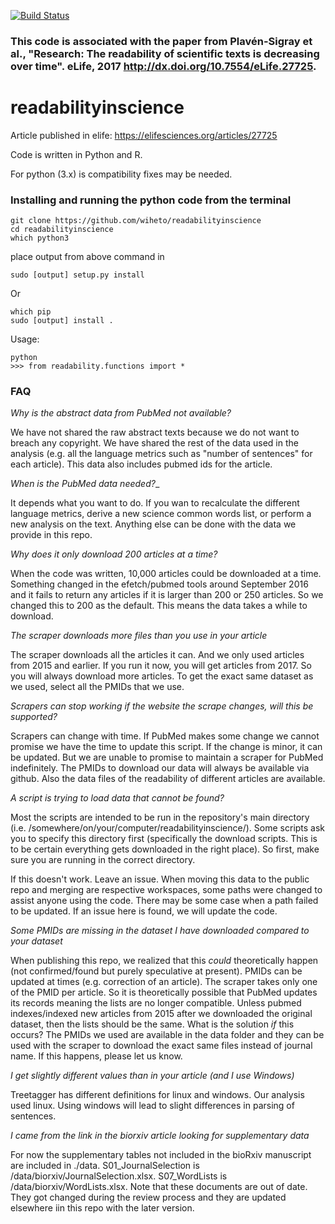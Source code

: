 [![Build Status](https://circleci.com/gh/russelljjarvis/readabilityinscience/tree/master.svg?style=svg)](https://app.circleci.com/pipelines/github/russelljjarvis/readabilityinscience/)




### This code is associated with the paper from Plavén-Sigray et al., "Research: The readability of scientific texts is decreasing over time". eLife, 2017 http://dx.doi.org/10.7554/eLife.27725. 

# readabilityinscience

Article published in elife: https://elifesciences.org/articles/27725

Code is written in Python and R.

For python (3.x) is compatibility fixes may be needed. 





### Installing and running the python code from the terminal
```
git clone https://github.com/wiheto/readabilityinscience
cd readabilityinscience
which python3
```
place output from above command in
```
sudo [output] setup.py install
```
Or
```
which pip
sudo [output] install .
```
Usage:
```
python
>>> from readability.functions import *
```



### FAQ

_Why is the abstract data from PubMed not available?_

We have not shared the raw abstract texts because we do not want to breach any copyright. We have shared the rest of the data used in the analysis (e.g. all the language metrics such as "number of sentences" for each article). This data also includes pubmed ids for the article.

_When is the PubMed data needed?__

It depends what you want to do. If you wan to recalculate the different language metrics, derive a new science common words list, or perform a new analysis on the text. Anything else can be done with the data we provide in this repo.  

_Why does it only download 200 articles at a time?_

When the code was written, 10,000 articles could be downloaded at a time. Something changed in the efetch/pubmed tools around September 2016 and it fails to return any articles if it is larger than 200 or 250 articles. So we changed this to 200 as the default. This means the data takes a while to download.

_The scraper downloads more files than you use in your article_

The scraper downloads all the articles it can. And we only used articles from 2015 and earlier. If you run it now, you will get articles from 2017. So you will always download more articles. To get the exact same dataset as we used, select all the PMIDs that we use.

_Scrapers can stop working if the website the scrape changes, will this be supported?_

Scrapers can change with time. If PubMed makes some change we cannot promise we have the time to update this script. If the change is minor, it can be updated. But we are unable to promise to maintain a scraper for PubMed indefinitely. The PMIDs to download our data will always be available via github. Also the data files of the readability of different articles are available.

_A script is trying to load data that cannot be found?_

Most the scripts are intended to be run in the repository's main directory (i.e. /somewhere/on/your/computer/readabilityinscience/). Some scripts ask you to specify this directory first (specifically the download scripts. This is to be certain everything gets downloaded in the right place). So first, make sure you are running in the correct directory.

If this doesn't work. Leave an issue. When moving this data to the public repo and merging are respective workspaces, some paths were changed to assist anyone using the code. There may be some case when a path failed to be updated. If an issue here is found, we will update the code.


_Some PMIDs are missing in the dataset I have downloaded compared to your dataset_

When publishing this repo, we realized that this *could* theoretically happen (not confirmed/found but purely speculative at present). PMIDs can be updated at times (e.g. correction of an article). The scraper takes only one of the PMID per article. So it is theoretically possible that PubMed updates its records meaning the lists are no longer compatible. Unless pubmed indexes/indexed new articles from 2015 after we downloaded the original dataset, then the lists should be the same. What is the solution *if* this occurs? The PMIDs we used are available in the data folder and they can be used with the scraper to download the exact same files instead of journal name. If this happens, please let us know.

_I get slightly different values than in your article (and I use Windows)_

Treetagger has different definitions for linux and windows. Our analysis used linux. Using windows will lead to slight differences in parsing of sentences.

_I came from the link in the biorxiv article looking for supplementary data_

For now the supplementary tables not included in the bioRxiv manuscript are included in ./data. S01_JournalSelection is /data/biorxiv/JournalSelection.xlsx. S07_WordLists is /data/biorxiv/WordLists.xlsx. Note that these documents are out of date. They got changed during the review process and they are updated elsewhere iin this repo with the later version.
